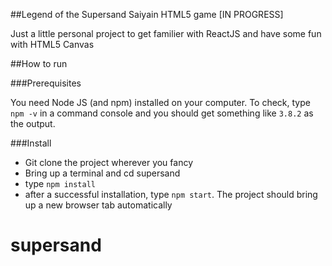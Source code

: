 ##Legend of the Supersand Saiyain HTML5 game [IN PROGRESS]

Just a little personal project to get familier with ReactJS and have some fun with HTML5 Canvas

##How to run

###Prerequisites

You need Node JS (and npm) installed on your computer. To check, type `npm -v` in a command console and you should get something like `3.8.2` as the output.

###Install

- Git clone the project wherever you fancy
- Bring up a terminal and cd supersand
- type `npm install`
- after a successful installation, type `npm start`. The project should bring up a new browser tab automatically
# supersand
